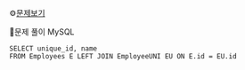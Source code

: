 ⚙[문제보기](https://leetcode.com/problems/replace-employee-id-with-the-unique-identifier/description/)


🔎문제 풀이
MySQL
```MySQL
SELECT unique_id, name
FROM Employees E LEFT JOIN EmployeeUNI EU ON E.id = EU.id
```
